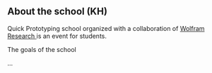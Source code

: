 ## About the school (KH)
Quick Prototyping school organized with a collaboration of [Wolfram Research ](http://wolfram.com/) is an event for students.

The goals of the school

...